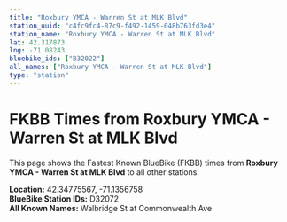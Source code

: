 ```yaml
---
title: "Roxbury YMCA - Warren St at MLK Blvd"
station_uuid: "c4fc9fc4-87c9-f492-1459-048b763fd3e4"
station_name: "Roxbury YMCA - Warren St at MLK Blvd"
lat: 42.317873
lng: -71.08243
bluebike_ids: ["B32022"]
all_names: ["Roxbury YMCA - Warren St at MLK Blvd"]
type: "station"
---
```


# FKBB Times from Roxbury YMCA - Warren St at MLK Blvd

This page shows the Fastest Known BlueBike (FKBB) times from **Roxbury YMCA - Warren St at MLK Blvd** to all other stations.

**Location:** 42.34775567, -71.1356758  
**BlueBike Station IDs:** D32072  
**All Known Names:** Walbridge St at Commonwealth Ave

